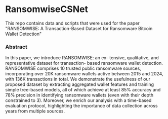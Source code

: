 # RansomwiseCSNet

This repo contains data and scripts that were used for the paper "RANSOMWISE: A Transaction-Based Dataset for Ransomware Bitcoin Wallet Detection" 


### Abstract 
In this paper, we introduce RANSOMWISE: an ex-
tensive, qualitative, and representative dataset for transaction-
based ransomware wallet detection. RANSOMWISE comprises
10 trusted public ransomware sources, incorporating over 20K
ransomware wallets active between 2015 and 2024, with 136K
transactions in total. We demonstrate the usefulness of our
proposed dataset by extracting aggregated wallet features and
training simple tree-based models, all of which achieve at least
85% accuracy and 78% precision in identifying ransomware
wallets (even with their depth constrained to 3). Moreover,
we enrich our analysis with a time-based evaluation protocol,
highlighting the importance of data collection across years from
multiple sources.